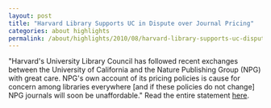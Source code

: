 ```yaml
---
layout: post
title: "Harvard Library Supports UC in Dispute over Journal Pricing"
categories: about highlights
permalink: /about/highlights/2010/08/harvard-library-supports-uc-dispute-over-journal-pricing/index.html
---
```

<p>"Harvard's University Library Council has followed recent exchanges between the&nbsp;University of California&nbsp;and the&nbsp;Nature Publishing Group&nbsp;(NPG) with great care. NPG's own account of its pricing policies is cause for concern among libraries everywhere [and if these policies do not change] NPG journals will soon be unaffordable." Read the entire statement <a href="http://hul.harvard.edu/news/2010_0629.html" target="_blank">here</a>.</p>